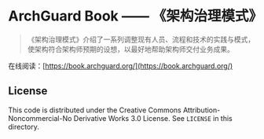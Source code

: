 # ArchGuard Book —— 《架构治理模式》

> 《架构治理模式》介绍了一系列调整现有人员、流程和技术的实践与模式，使架构符合架构师预期的设想，以最好地帮助架构师交付业务成果。

在线阅读：[https://book.archguard.org/](https://book.archguard.org/)

## License

This code is distributed under the Creative Commons Attribution-Noncommercial-No Derivative Works 3.0 License.
See `LICENSE` in this directory.

